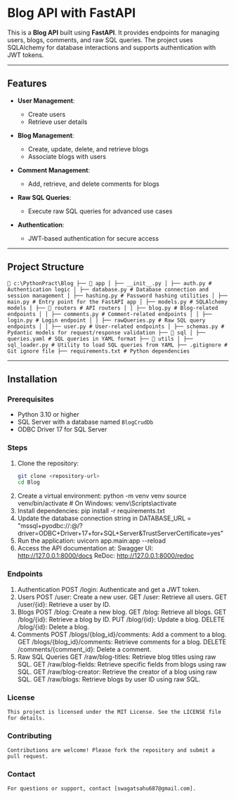 # Blog API with FastAPI

This is a **Blog API** built using **FastAPI**. It provides endpoints for managing users, blogs, comments, and raw SQL queries. The project uses SQLAlchemy for database interactions and supports authentication with JWT tokens.

---

## Features

- **User Management**:

  - Create users
  - Retrieve user details

- **Blog Management**:

  - Create, update, delete, and retrieve blogs
  - Associate blogs with users

- **Comment Management**:

  - Add, retrieve, and delete comments for blogs

- **Raw SQL Queries**:

  - Execute raw SQL queries for advanced use cases

- **Authentication**:
  - JWT-based authentication for secure access

---

## Project Structure

<pre><code>📁 c:\PythonPract\Blog ├── 📁 app │ ├── __init__.py │ ├── auth.py # Authentication logic │ ├── database.py # Database connection and session management │ ├── hashing.py # Password hashing utilities │ ├── main.py # Entry point for the FastAPI app │ ├── models.py # SQLAlchemy models │ ├── 📁 routers # API routers │ │ ├── blog.py # Blog-related endpoints │ │ ├── comments.py # Comment-related endpoints │ │ ├── login.py # Login endpoint │ │ ├── rawQueries.py # Raw SQL query endpoints │ │ ├── user.py # User-related endpoints │ ├── schemas.py # Pydantic models for request/response validation ├── 📁 sql │ ├── queries.yaml # SQL queries in YAML format ├── 📁 utils │ ├── sql_loader.py # Utility to load SQL queries from YAML ├── .gitignore # Git ignore file ├── requirements.txt # Python dependencies </code></pre>

---

## Installation

### Prerequisites

- Python 3.10 or higher
- SQL Server with a database named `BlogCrudDb`
- ODBC Driver 17 for SQL Server

### Steps

1. Clone the repository:
   ```bash
   git clone <repository-url>
   cd Blog
   ```
2. Create a virtual environment:
   python -m venv venv
   source venv/bin/activate # On Windows: venv\Scripts\activate
3. Install dependencies:
   pip install -r requirements.txt
4. Update the database connection string in
   DATABASE_URL = "mssql+pyodbc://<username>:<password>@<server>/<database>?driver=ODBC+Driver+17+for+SQL+Server&TrustServerCertificate=yes"
5. Run the application:
   uvicorn app.main:app --reload
6. Access the API documentation at:
   Swagger UI: http://127.0.0.1:8000/docs
   ReDoc: http://127.0.0.1:8000/redoc

### Endpoints

1. Authentication
   POST /login: Authenticate and get a JWT token.
2. Users
   POST /user: Create a new user.
   GET /user: Retrieve all users.
   GET /user/{id}: Retrieve a user by ID.
3. Blogs
   POST /blog: Create a new blog.
   GET /blog: Retrieve all blogs.
   GET /blog/{id}: Retrieve a blog by ID.
   PUT /blog/{id}: Update a blog.
   DELETE /blog/{id}: Delete a blog.
4. Comments
   POST /blogs/{blog_id}/comments: Add a comment to a blog.
   GET /blogs/{blog_id}/comments: Retrieve comments for a blog.
   DELETE /comments/{comment_id}: Delete a comment.
5. Raw SQL Queries
   GET /raw/blog-titles: Retrieve blog titles using raw SQL.
   GET /raw/blog-fields: Retrieve specific fields from blogs using raw SQL.
   GET /raw/blog-creator: Retrieve the creator of a blog using raw SQL.
   GET /raw/blogs: Retrieve blogs by user ID using raw SQL.

### License

    This project is licensed under the MIT License. See the LICENSE file for details.

### Contributing

    Contributions are welcome! Please fork the repository and submit a pull request.

### Contact

    For questions or support, contact [swagatsahu687@gmail.com].

